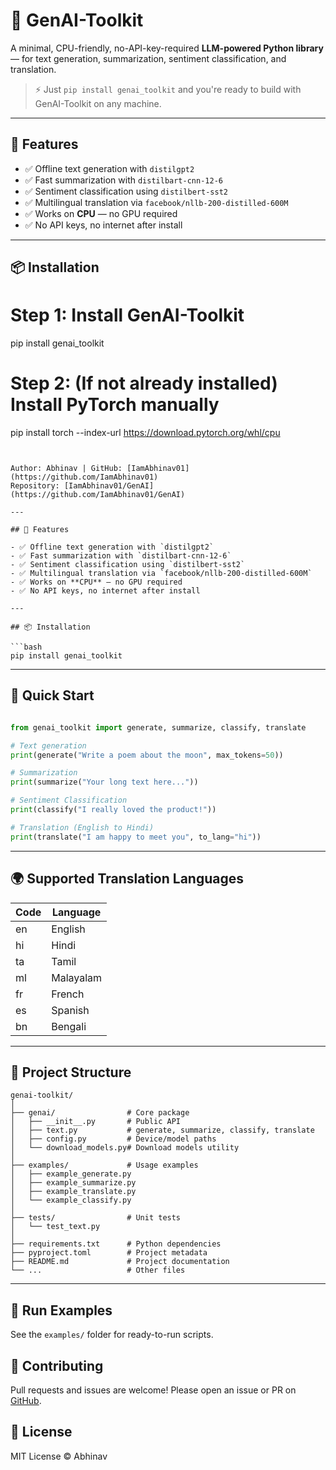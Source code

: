 
# 🧠 GenAI-Toolkit

A minimal, CPU-friendly, no-API-key-required **LLM-powered Python library** — for text generation, summarization, sentiment classification, and translation.

> ⚡ Just `pip install genai_toolkit` and you're ready to build with GenAI-Toolkit on any machine.

---

## 🚀 Features

- ✅ Offline text generation with `distilgpt2`
- ✅ Fast summarization with `distilbart-cnn-12-6`
- ✅ Sentiment classification using `distilbert-sst2`
- ✅ Multilingual translation via `facebook/nllb-200-distilled-600M`
- ✅ Works on **CPU** — no GPU required
- ✅ No API keys, no internet after install

---

## 📦 Installation


# Step 1: Install GenAI-Toolkit
pip install genai_toolkit
# Step 2: (If not already installed) Install PyTorch manually
pip install torch --index-url https://download.pytorch.org/whl/cpu
```


Author: Abhinav | GitHub: [IamAbhinav01](https://github.com/IamAbhinav01)
Repository: [IamAbhinav01/GenAI](https://github.com/IamAbhinav01/GenAI)

---

## 🚀 Features

- ✅ Offline text generation with `distilgpt2`
- ✅ Fast summarization with `distilbart-cnn-12-6`
- ✅ Sentiment classification using `distilbert-sst2`
- ✅ Multilingual translation via `facebook/nllb-200-distilled-600M`
- ✅ Works on **CPU** — no GPU required
- ✅ No API keys, no internet after install

---

## 📦 Installation

```bash
pip install genai_toolkit
```

---

## 🏁 Quick Start

```python

from genai_toolkit import generate, summarize, classify, translate

# Text generation
print(generate("Write a poem about the moon", max_tokens=50))

# Summarization
print(summarize("Your long text here..."))

# Sentiment Classification
print(classify("I really loved the product!"))

# Translation (English to Hindi)
print(translate("I am happy to meet you", to_lang="hi"))
```

---

## 🌍 Supported Translation Languages

| Code | Language   |
|------|------------|
| en   | English    |
| hi   | Hindi      |
| ta   | Tamil      |
| ml   | Malayalam  |
| fr   | French     |
| es   | Spanish    |
| bn   | Bengali    |

---

## 📂 Project Structure

```
genai-toolkit/
│
├── genai/                # Core package
│   ├── __init__.py       # Public API
│   ├── text.py           # generate, summarize, classify, translate
│   ├── config.py         # Device/model paths
│   └── download_models.py# Download models utility
│
├── examples/             # Usage examples
│   ├── example_generate.py
│   ├── example_summarize.py
│   ├── example_translate.py
│   └── example_classify.py
│
├── tests/                # Unit tests
│   └── test_text.py
│
├── requirements.txt      # Python dependencies
├── pyproject.toml        # Project metadata
├── README.md             # Project documentation
└── ...                   # Other files
```

---

## 🧪 Run Examples

See the `examples/` folder for ready-to-run scripts.

## 🤝 Contributing

Pull requests and issues are welcome! Please open an issue or PR on [GitHub](https://github.com/IamAbhinav01/GenAI).

## 📄 License

MIT License © Abhinav


